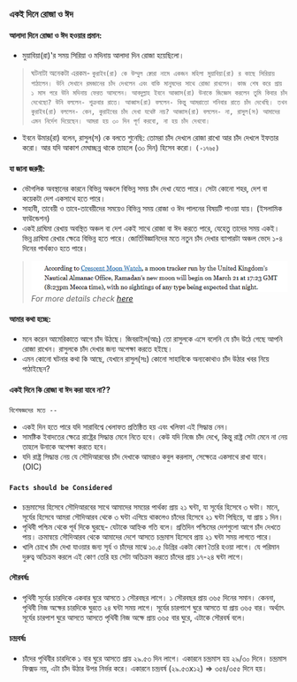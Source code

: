 ### **একই দিনে রোজা ও ঈদ**
#### **আলাদা দিনে রোজা ও ঈদ হওয়ার প্রমান:**
* মুয়াবিয়া(রা)'র সময় সিরিয়া ও মদিনায় আলাদা দিন রোজা হয়েছিলো।
> ঘটনাটা অনেকটা এরকম- `কুরাইব(রা) কে উম্মুল ক্বোরা নামে একজন মহিলা মুয়াবিয়া(রা) র কাছে সিরিয়ায় পাঠালেন। উনি সেখানে রমজানের চাঁদ দেখলেন এবং বাকি মানুষদের সাথে রোজা রাখলেন। কাজ শেষ করে প্রায় ১ মাস পরে উনি মদিনায় ফেরত আসলেন। আবদুল্লাহ ইবনে আব্বাস(রা) উনাকে জিজ্ঞেস করলেন তুমি কিবার চাঁদ দেখেছো? উনি বললেন- শুক্রবার রাতে। আব্বাস(রা) বললেন- কিন্তু আমরাতো শনিবার রাতে চাঁদ দেখেছি। তখন কুরাইব(রা) বললেন- কেন, কুরাইবের চাঁদ দেখা যথেষ্ট নয়? আব্বাস(রা) বললেন- না, রাসুল(স) আমাদের এমন নির্দেশ দিয়েছেন। আমরা হয় ৩০ দিন পূর্ণ করবো, না হয় চাঁদ দেখবো।`
* ইবনে উমার(রা) বলেন, রাসুল(স) কে বলতে শুনেছি: তোমরা চাঁদ দেখলে রোজা রাখো আর চাঁদ দেখলে ইফতার করো। আর যদি আকাশ মেঘাচ্ছন্ন থাকে তাহলে (৩০ দিন) হিসেব করো। `(-১৭৬৫)`
#### **যা জানা জরুরী:**
* ভৌগলিক অবস্থানের কারনে বিভিন্ন অঞ্চলে বিভিন্ন সময় চাঁদ দেখা যেতে পারে। সেটা কোনো শহর, দেশ বা কয়েকটা দেশ একসাথে হতে পারে।
* সাহাবী, তাবেয়ী ও তাবে-তাবেয়ীদের সময়েও বিভিন্ন সময় রোজা ও ঈদ পালনের বিষয়টি পাওয়া যায়। (ইসলামিক ফাউন্ডেশন)
* একই দ্রাঘিমা রেখায় অবস্থিত অঞ্চল বা দেশ একই সাথে রোজা বা ঈদ করতে পারে, যেহেতু তাদের সময় একই। ভিন্ন দ্রাঘিমা রেখার ক্ষেত্রে বিভিন্ন হতে পারে। জোর্তিবিজ্ঞানিদের মতে নতুন চাঁদ দেখার ব্যাপারটা অঞ্চল ভেদে ১-৪ দিনের পার্থক্যও হতে পারে।
> ![According to Crescent Moon Watch](moon_sight.jpg)
*For more details check [here](https://www.aljazeera.com/news/2023/3/16/infographic-when-is-ramadan-2023)*
#### **আমার কথা হচ্ছে:**
* মনে করেন আমেরিকাতে আগে চাঁদ উঠছে। জিবরাইল(আঃ) তো রাসুলকে এসে বলেনি যে চাঁদ উঠে গেছে আপনি রোজা রাখেন। রাসুলকে চাঁদ দেখার জন্য অপেক্ষা করতে হইছে।
* এমন কোনো ঘটনার কথা কি আছে, যেখানে রাসুল(সঃ) কোনো সাহাবিকে অন্যকোথাও চাঁদ উঠার খবর নিয়ে পাঠাইছেন?
#### **একই দিনে কি রোজা বা ঈদ করা যাবে না??**
`বিশেষজ্ঞদের মতে --`
* একই দিন হতে পারে যদি সারাবিশ্বে খেলাফত প্রতিষ্ঠিত হয় এবং খলিফা এই সিদ্ধান্ত নেন।
* সামষ্টিক ইবাদতের ক্ষেত্রে রাষ্ট্রের সিদ্ধান্ত মেনে নিতে হবে। কেউ যদি নিজে চাঁদ দেখে, কিন্তু রাষ্ট্র সেটা মেনে না নেয় তাহলে উনাকে অপেক্ষা করতে হবে।
* যদি রাষ্ট্র সিদ্ধান্ত নেয় যে সৌদিআরবের চাঁদ দেখাকে আমরাও কবুল করলাম, সেক্ষেত্রে একসাথে রাখা যাবে। (OIC)
#### **`Facts should be Considered`**
* চন্দ্রমাসের হিসেবে সৌদিআরবের সাথে আমাদের সময়ের পার্থক্য প্রায় ২১ ঘন্টা, যা সূর্যের হিসেবে ৩ ঘন্টা। মানে, সূর্যের হিসেবে আমরা সৌদিআরব থেকে ৩ ঘন্টা এগিয়ে থাকলেও চাঁদের হিসেবে ২১ ঘন্টা পিছিয়ে, যা প্রায় ১ দিন।
* পৃথিবী পশ্চিম থেকে পূর্ব দিকে ঘুরছে- যেটাকে আহ্নিক গতি বলে। প্রতিদিন পশ্চিমের দেশগুলো আগে চাঁদ দেখতে পায়। ক্রমান্বয়ে সৌদিআরব থেকে আমাদের দেশে আসতে চন্দ্রমাস হিসেবে প্রায় ২১ ঘন্টা সময় লাগতে পারে।
* খালি চোখে চাঁদ দেখা যাওয়ার জন্য সূর্য ও চাঁদের মাঝে ১০.৫ ডিগ্রির একটা কোণ তৈরি হওয়া লাগে। যে পরিমান দুরুত্ব অতিক্রম করলে এই কোণ তেরি হয় সেটা অতিক্রম করতে চাঁদের প্রায় ১৭-২৪ ঘন্টা লাগে।
#### **সৌরবর্ষঃ**
* পৃথিবী সূর্যের চারদিকে একবার ঘুরে আসতে ১ সৌরবছর লাগে। ১ সৌরবছর প্রায় ৩৬৫ দিনের সমান। কেননা, পৃথিবী নিজ অক্ষের চারদিকে ঘুরতে ২৪ ঘন্টা সময় লাগে। সূর্যের চারপাশে ঘুরে আসতে যা প্রায় ৩৬৫ বার। অর্থ্যাৎ সূর্যের চারপাশ ঘুরে আসতে আসতে পৃথিবী নিজ অক্ষে প্রায় ৩৬৫ বার ঘুরে, এটাকে সৌরবর্ষ বলে।
#### **চন্দ্রবর্ষঃ**
* চাঁদের পৃথিবীর চারদিকে ১ বার ঘুরে আসতে প্রায় ২৯.৫৩ দিন লাগে। একারনে চন্দ্রমাস হয় ২৯/৩০ দিনে। চন্দ্রমাস ফিক্সড নয়, এটা চাঁদ উঠার উপর নির্ভর করে। একারনে চন্দ্রবর্ষ (২৯.৫৩x১২) => ৩৫৪/৩৫৫ দিনে হয়।